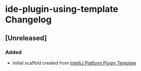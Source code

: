 <!-- Keep a Changelog guide -> https://keepachangelog.com -->

# ide-plugin-using-template Changelog

## [Unreleased]
### Added
- Initial scaffold created from [IntelliJ Platform Plugin Template](https://github.com/JetBrains/intellij-platform-plugin-template)
